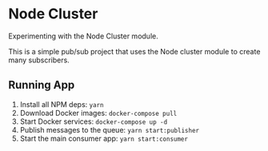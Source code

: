 # Node Cluster
Experimenting with the Node Cluster module. 

This is a simple pub/sub project that uses the Node cluster module to create many subscribers. 

## Running App
1. Install all NPM deps: `yarn`
1. Download Docker images: `docker-compose pull`
1. Start Docker services: `docker-compose up -d`
1. Publish messages to the queue: `yarn start:publisher`
1. Start the main consumer app: `yarn start:consumer`
